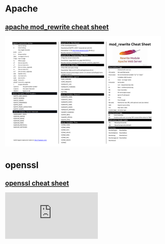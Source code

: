 # Apache

## [apache mod_rewrite cheat sheet](https://github.com/microscum/cheat-sheets/tree/main/files/mod_rewrite_cheatsheet.pdf)
![alt text](https://github.com/microscum/cheat-sheets/blob/main/images/mod_rewrite-cheatsheet.png)

# openssl
## [openssl cheat sheet](https://github.com/microscum/cheat-sheets/tree/main/files/apache_cheat-sheet.MD)
![alt text](https://github.com/microscum/cheat-sheets/blob/main/files/apache_cheat-sheet.MD)
